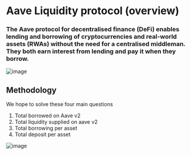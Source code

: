 # Aave Liquidity protocol (overview)

### The Aave protocol for decentralised finance (DeFi) enables lending and borrowing of cryptocurrencies and real-world assets (RWAs) without the need for a centralised middleman. They both earn interest from lending and pay it when they borrow.


![image](https://github.com/Holluz/Aave_analysis/assets/128638873/45d54185-27ec-4f16-9bb2-5e82586fd518)


## Methodology

We hope to solve these four main questions

1. Total borrowed on Aave v2
2. Total liquidity supplied on aave v2 
3. Total borrowing per asset
4. Total deposit per asset


![image](https://github.com/Holluz/Aave_analysis/assets/128638873/a2eaaefe-bc6e-4451-87a5-c9c5ccf58c51)
